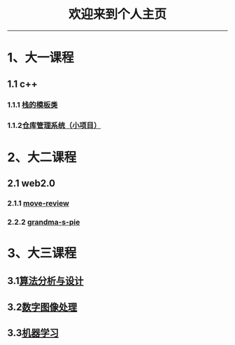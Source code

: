 # <center> 欢迎来到个人主页 </center>
<hr> </hr>

#  1、大一课程
## 1.1 c++
### 1.1.1 [栈的模板类](https://github.com/chengwenwu/MyStackTemplate)
### 1.1.2[仓库管理系统（小项目）](https://github.com/chengwenwu/warehouse-management-system)

#  2、大二课程
## 2.1 web2.0
### 2.1.1 [move-review](https://github.com/chengwenwu/movie_review)
### 2.2.2 [grandma-s-pie](https://github.com/chengwenwu/grandma-s-pie)
# 3、大三课程
## 3.1[算法分析与设计](https://github.com/chengwenwu/algorithms-analysis-and-design)
## 3.2[数字图像处理](https://github.com/chengwenwu/digital-image-process)
## 3.3[机器学习](https://github.com/chengwenwu/ML)
